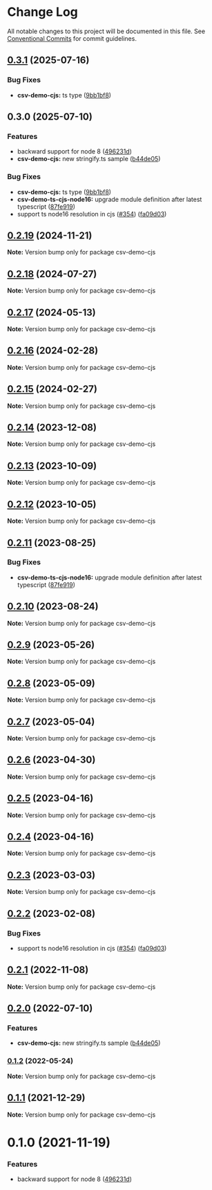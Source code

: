 # Change Log

All notable changes to this project will be documented in this file.
See [Conventional Commits](https://conventionalcommits.org) for commit guidelines.

## [0.3.1](https://github.com/adaltas/node-csv/compare/csv-demo-cjs@0.2.19...csv-demo-cjs@0.3.1) (2025-07-16)

### Bug Fixes

- **csv-demo-cjs:** ts type ([9bb1bf8](https://github.com/adaltas/node-csv/commit/9bb1bf8e0084cd38f788dd56851b9af4149ac49d))

## 0.3.0 (2025-07-10)

### Features

- backward support for node 8 ([496231d](https://github.com/adaltas/node-csv/commit/496231dfd838f0a6a72269a5a2390a4c637cef95))
- **csv-demo-cjs:** new stringify.ts sample ([b44de05](https://github.com/adaltas/node-csv/commit/b44de05d70b4577cdb85c4f285321eea840f8fa3))

### Bug Fixes

- **csv-demo-cjs:** ts type ([9bb1bf8](https://github.com/adaltas/node-csv/commit/9bb1bf8e0084cd38f788dd56851b9af4149ac49d))
- **csv-demo-ts-cjs-node16:** upgrade module definition after latest typescript ([87fe919](https://github.com/adaltas/node-csv/commit/87fe91996fb2a8895c252177fca4f0cb59a518f9))
- support ts node16 resolution in cjs ([#354](https://github.com/adaltas/node-csv/issues/354)) ([fa09d03](https://github.com/adaltas/node-csv/commit/fa09d03aaf0008b2790656871ca6b2c4be12d14c))

## [0.2.19](https://github.com/adaltas/node-csv/compare/csv-demo-cjs@0.2.18...csv-demo-cjs@0.2.19) (2024-11-21)

**Note:** Version bump only for package csv-demo-cjs

## [0.2.18](https://github.com/adaltas/node-csv/compare/csv-demo-cjs@0.2.17...csv-demo-cjs@0.2.18) (2024-07-27)

**Note:** Version bump only for package csv-demo-cjs

## [0.2.17](https://github.com/adaltas/node-csv/compare/csv-demo-cjs@0.2.16...csv-demo-cjs@0.2.17) (2024-05-13)

**Note:** Version bump only for package csv-demo-cjs

## [0.2.16](https://github.com/adaltas/node-csv/compare/csv-demo-cjs@0.2.15...csv-demo-cjs@0.2.16) (2024-02-28)

**Note:** Version bump only for package csv-demo-cjs

## [0.2.15](https://github.com/adaltas/node-csv/compare/csv-demo-cjs@0.2.14...csv-demo-cjs@0.2.15) (2024-02-27)

**Note:** Version bump only for package csv-demo-cjs

## [0.2.14](https://github.com/adaltas/node-csv/compare/csv-demo-cjs@0.2.13...csv-demo-cjs@0.2.14) (2023-12-08)

**Note:** Version bump only for package csv-demo-cjs

## [0.2.13](https://github.com/adaltas/node-csv/compare/csv-demo-cjs@0.2.12...csv-demo-cjs@0.2.13) (2023-10-09)

**Note:** Version bump only for package csv-demo-cjs

## [0.2.12](https://github.com/adaltas/node-csv/compare/csv-demo-cjs@0.2.11...csv-demo-cjs@0.2.12) (2023-10-05)

**Note:** Version bump only for package csv-demo-cjs

## [0.2.11](https://github.com/adaltas/node-csv/compare/csv-demo-cjs@0.2.10...csv-demo-cjs@0.2.11) (2023-08-25)

### Bug Fixes

- **csv-demo-ts-cjs-node16:** upgrade module definition after latest typescript ([87fe919](https://github.com/adaltas/node-csv/commit/87fe91996fb2a8895c252177fca4f0cb59a518f9))

## [0.2.10](https://github.com/adaltas/node-csv/compare/csv-demo-cjs@0.2.9...csv-demo-cjs@0.2.10) (2023-08-24)

**Note:** Version bump only for package csv-demo-cjs

## [0.2.9](https://github.com/adaltas/node-csv/compare/csv-demo-cjs@0.2.8...csv-demo-cjs@0.2.9) (2023-05-26)

**Note:** Version bump only for package csv-demo-cjs

## [0.2.8](https://github.com/adaltas/node-csv/compare/csv-demo-cjs@0.2.7...csv-demo-cjs@0.2.8) (2023-05-09)

**Note:** Version bump only for package csv-demo-cjs

## [0.2.7](https://github.com/adaltas/node-csv/compare/csv-demo-cjs@0.2.6...csv-demo-cjs@0.2.7) (2023-05-04)

**Note:** Version bump only for package csv-demo-cjs

## [0.2.6](https://github.com/adaltas/node-csv/compare/csv-demo-cjs@0.2.5...csv-demo-cjs@0.2.6) (2023-04-30)

**Note:** Version bump only for package csv-demo-cjs

## [0.2.5](https://github.com/adaltas/node-csv/compare/csv-demo-cjs@0.2.3...csv-demo-cjs@0.2.5) (2023-04-16)

**Note:** Version bump only for package csv-demo-cjs

## [0.2.4](https://github.com/adaltas/node-csv/compare/csv-demo-cjs@0.2.3...csv-demo-cjs@0.2.4) (2023-04-16)

**Note:** Version bump only for package csv-demo-cjs

## [0.2.3](https://github.com/adaltas/node-csv/compare/csv-demo-cjs@0.2.2...csv-demo-cjs@0.2.3) (2023-03-03)

**Note:** Version bump only for package csv-demo-cjs

## [0.2.2](https://github.com/adaltas/node-csv/compare/csv-demo-cjs@0.2.1...csv-demo-cjs@0.2.2) (2023-02-08)

### Bug Fixes

- support ts node16 resolution in cjs ([#354](https://github.com/adaltas/node-csv/issues/354)) ([fa09d03](https://github.com/adaltas/node-csv/commit/fa09d03aaf0008b2790656871ca6b2c4be12d14c))

## [0.2.1](https://github.com/adaltas/node-csv/compare/csv-demo-cjs@0.2.0...csv-demo-cjs@0.2.1) (2022-11-08)

**Note:** Version bump only for package csv-demo-cjs

## [0.2.0](https://github.com/adaltas/node-csv/compare/csv-demo-cjs@0.1.2...csv-demo-cjs@0.2.0) (2022-07-10)

### Features

- **csv-demo-cjs:** new stringify.ts sample ([b44de05](https://github.com/adaltas/node-csv/commit/b44de05d70b4577cdb85c4f285321eea840f8fa3))

### [0.1.2](https://github.com/adaltas/node-csv/compare/csv-demo-cjs@0.1.1...csv-demo-cjs@0.1.2) (2022-05-24)

**Note:** Version bump only for package csv-demo-cjs

## [0.1.1](https://github.com/adaltas/node-csv/compare/csv-demo-cjs@0.1.0...csv-demo-cjs@0.1.1) (2021-12-29)

**Note:** Version bump only for package csv-demo-cjs

# 0.1.0 (2021-11-19)

### Features

- backward support for node 8 ([496231d](https://github.com/adaltas/node-csv/commit/496231dfd838f0a6a72269a5a2390a4c637cef95))

